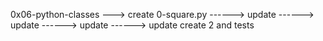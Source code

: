0x06-python-classes
---> create 0-square.py
------> update
------> update
------> update
------> update
create 2 and tests
